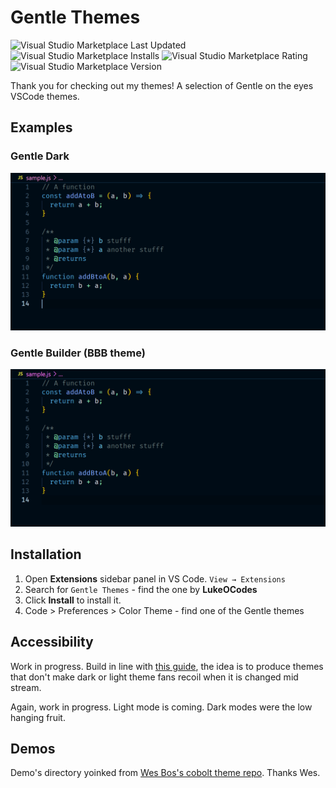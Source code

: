 # Gentle Themes

![Visual Studio Marketplace Last Updated](https://img.shields.io/visual-studio-marketplace/last-updated/lukeocodes.gentle-themes)
![Visual Studio Marketplace Installs](https://img.shields.io/visual-studio-marketplace/i/lukeocodes.gentle-themes)
![Visual Studio Marketplace Rating](https://img.shields.io/visual-studio-marketplace/r/lukeocodes.gentle-themes)
![Visual Studio Marketplace Version](https://img.shields.io/visual-studio-marketplace/v/lukeocodes.gentle-themes)

Thank you for checking out my themes! A selection of Gentle on the eyes VSCode themes.

## Examples

### Gentle Dark

![Gentle Dark theme preview](https://raw.githubusercontent.com/lukeocodes/gentle-themes/main/assets/dark.png)

### Gentle Builder (BBB theme)

![Gentle Builder theme preview](https://raw.githubusercontent.com/lukeocodes/gentle-themes/main/assets/builder.png)

## Installation

1. Open **Extensions** sidebar panel in VS Code. `View → Extensions`
2. Search for `Gentle Themes` - find the one by **LukeOCodes**
3. Click **Install** to install it.
4. Code > Preferences > Color Theme - find one of the Gentle themes

## Accessibility

Work in progress. Build in line with [this guide](https://css-tricks.com/creating-a-vs-code-theme/), the idea is to produce themes that don't make dark or light theme fans recoil when it is changed mid stream.

Again, work in progress. Light mode is coming. Dark modes were the low hanging fruit.

## Demos

Demo's directory yoinked from [Wes Bos's cobolt theme repo](https://github.com/wesbos/cobalt2-vscode). Thanks Wes.